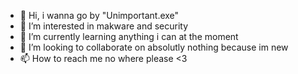 - 👋 Hi, i wanna go by "Unimportant.exe"
- 👀 I’m interested in makware and security
- 🌱 I’m currently learning anything i can at the moment
- 💞️ I’m looking to collaborate on absolutly nothing because im new
- 📫 How to reach me no where please <3

<!---
OutsideFan35087/OutsideFan35087 is a ✨ special ✨ repository because its `README.md` (this file) appears on your GitHub profile.
You can click the Preview link to take a look at your changes.
--->
